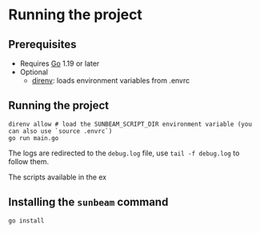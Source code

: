# Running the project

## Prerequisites

- Requires [Go](https://golang.org/dl/) 1.19 or later
- Optional
  - [direnv](https://direnv.net/): loads environment variables from .envrc

## Running the project

```console
direnv allow # load the SUNBEAM_SCRIPT_DIR environment variable (you can also use `source .envrc`)
go run main.go
```

The logs are redirected to the `debug.log` file, use `tail -f debug.log` to follow them.

The scripts available in the ex

## Installing the `sunbeam` command

```console
go install
```

